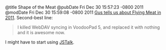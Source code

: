 @title Shape of the Meat
@pubDate Fri Dec 30 15:57:23 -0800 2011
@modDate Fri Dec 30 15:59:08 -0800 2011
<a href="http://shapeof.com/archives/2011/12/state_of_the_meat_2011_edition.html">Gus tells us about Flying Meat in 2011</a>. Second-best line:

>I killed WebDAV syncing in VoodooPad 5, and replaced it with nothing and it is awesome now.

I might have to start using <a href="http://jstalk.org/">JSTalk</a>.
